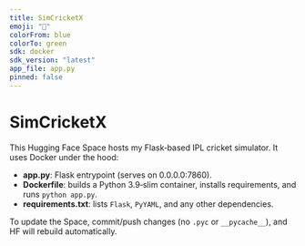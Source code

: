 ```yaml
---
title: SimCricketX
emoji: "🏏"
colorFrom: blue
colorTo: green
sdk: docker
sdk_version: "latest"
app_file: app.py
pinned: false
---
```


# SimCricketX

This Hugging Face Space hosts my Flask‐based IPL cricket simulator. It uses Docker under the hood:

- **app.py**: Flask entrypoint (serves on 0.0.0.0:7860).  
- **Dockerfile**: builds a Python 3.9‐slim container, installs requirements, and runs `python app.py`.  
- **requirements.txt**: lists `Flask`, `PyYAML`, and any other dependencies.  

To update the Space, commit/push changes (no `.pyc` or `__pycache__`), and HF will rebuild automatically.
